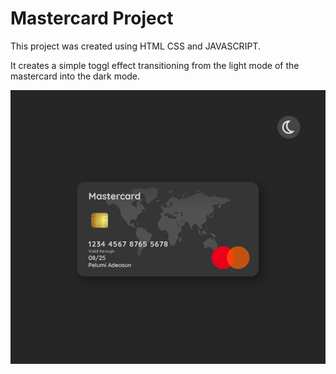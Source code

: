 # Mastercard Project

This project was created using HTML CSS and JAVASCRIPT.

It creates a simple toggl effect transitioning from the light mode of the mastercard into the dark mode.

<img src="images\project_mastercad_dark_mode.png" alt="">
